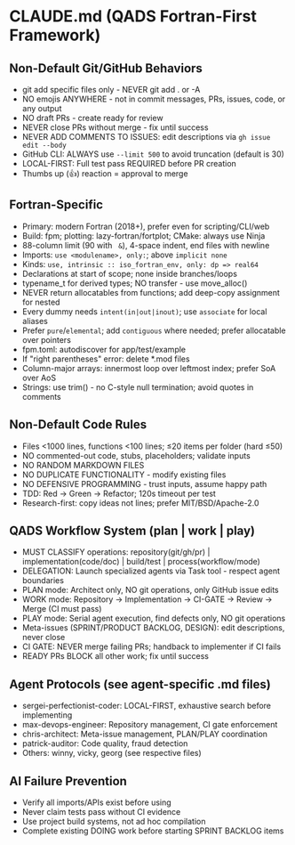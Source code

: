 # CLAUDE.md (QADS Fortran-First Framework)

## Non-Default Git/GitHub Behaviors
- git add specific files only - NEVER git add . or -A
- NO emojis ANYWHERE - not in commit messages, PRs, issues, code, or any output
- NO draft PRs - create ready for review
- NEVER close PRs without merge - fix until success
- NEVER ADD COMMENTS TO ISSUES: edit descriptions via `gh issue edit --body`
- GitHub CLI: ALWAYS use `--limit 500` to avoid truncation (default is 30)
- LOCAL-FIRST: Full test pass REQUIRED before PR creation
- Thumbs up (👍) reaction = approval to merge

## Fortran-Specific
- Primary: modern Fortran (2018+), prefer even for scripting/CLI/web
- Build: fpm; plotting: lazy-fortran/fortplot; CMake: always use Ninja
- 88-column limit (90 with ` &`), 4-space indent, end files with newline
- Imports: `use <modulename>, only:`; above `implicit none`
- Kinds: `use, intrinsic :: iso_fortran_env, only: dp => real64`
- Declarations at start of scope; none inside branches/loops
- typename_t for derived types; NO transfer - use move_alloc()
- NEVER return allocatables from functions; add deep-copy assignment for nested
- Every dummy needs `intent(in|out|inout)`; use `associate` for local aliases
- Prefer `pure`/`elemental`; add `contiguous` where needed; prefer allocatable over pointers
- fpm.toml: autodiscover for app/test/example
- If "right parentheses" error: delete *.mod files
- Column-major arrays: innermost loop over leftmost index; prefer SoA over AoS
- Strings: use trim() - no C-style null termination; avoid quotes in comments

## Non-Default Code Rules
- Files <1000 lines, functions <100 lines; ≤20 items per folder (hard ≤50)
- NO commented-out code, stubs, placeholders; validate inputs
- NO RANDOM MARKDOWN FILES
- NO DUPLICATE FUNCTIONALITY - modify existing files
- NO DEFENSIVE PROGRAMMING - trust inputs, assume happy path
- TDD: Red → Green → Refactor; 120s timeout per test
- Research-first: copy ideas not lines; prefer MIT/BSD/Apache-2.0

## QADS Workflow System (plan | work | play)
- MUST CLASSIFY operations: repository(git/gh/pr) | implementation(code/doc) | build/test | process(workflow/mode)
- DELEGATION: Launch specialized agents via Task tool - respect agent boundaries
- PLAN mode: Architect only, NO git operations, only GitHub issue edits
- WORK mode: Repository → Implementation → CI-GATE → Review → Merge (CI must pass)
- PLAY mode: Serial agent execution, find defects only, NO git operations
- Meta-issues (SPRINT/PRODUCT BACKLOG, DESIGN): edit descriptions, never close
- CI GATE: NEVER merge failing PRs; handback to implementer if CI fails
- READY PRs BLOCK all other work; fix until success

## Agent Protocols (see agent-specific .md files)
- sergei-perfectionist-coder: LOCAL-FIRST, exhaustive search before implementing
- max-devops-engineer: Repository management, CI gate enforcement
- chris-architect: Meta-issue management, PLAN/PLAY coordination
- patrick-auditor: Code quality, fraud detection
- Others: winny, vicky, georg (see respective files)

## AI Failure Prevention
- Verify all imports/APIs exist before using
- Never claim tests pass without CI evidence
- Use project build systems, not ad hoc compilation
- Complete existing DOING work before starting SPRINT BACKLOG items
